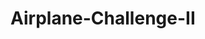 # Airplane-Challenge-II
<!DOCTYPE html>
<html>
<head>
	<title>Airplane!</title>
</head>
<body>
	<style type="text/css">

		#ocean {
			background-image: url("academy-airplane-master/academy-airplane-master/farm.jpg");
			width: 900px;
			height: 700px;
		}
		.player {
			position: absolute;
			background-image: url("academy-airplane-master/academy-airplane-master/player.png");
			width: 70px;
			height: 75px;
		}
		.enemy {
			position: absolute;
			background-image: url("academy-airplane-master/academy-airplane-master/enemy.png");
			width: 70px;
			height: 75px;
		}
		.missile {
			position: absolute;
			background-color: green;
			width: 2px;
			height: 20px;
		}
	</style>
	<div id="ocean">
		<div id="players"></div>
		<div id="enemies"></div>
		<div id="missiles"></div>
	</div>

	<script type="text/javascript">

		var player = {
			left: 450,
			top: 620
		}

		var enemies = [
			{left: 300, top: 200},
			{left: 450, top: 250},
			{left: 150, top: 150},
			{left: 690, top: 150},
			{left: 360, top: 50},
			{left: 480, top: 50}
		]

		var missiles = [

		]
		function drawPlayer(){
			content = "<div class='player' style='left:"+player.left+"px; top:"+player.top+"px'></div>";
			document.getElementById("players").innerHTML = content;
		}

		function drawEnemies(){
				content = "";
				console.log(enemies);
				for(var idx = 0; idx < enemies.length; idx++){
					content += "<div class='enemy' style='left:"+enemies[idx].left+"px; top:"+enemies[idx].top+"px'></div>";
				}
				document.getElementById("enemies").innerHTML = content;
		
			}

		function drawMissiles(){
				content = "";
				for(var idx = 0; idx < missiles.length; idx++){
					content += "<div class='missile' style='left:"+missiles[idx].left+"px; top:"+missiles[idx].top+"px'></div>"
				}
				document.getElementById("missiles").innerHTML = content;
			}

		function moveEnemies(){
			for(var idx = 0; idx < enemies.length; idx++){
					enemies[idx].top = enemies[idx].top + 10;
			}
		}
		function moveMissiles(){
			for(var idx = 0; idx < missiles.length; idx++){
					missiles[idx].top = missiles[idx].top - 20;
			}
		}

		document.onkeydown = function(e){
			console.log(e);
			if(e.keyCode == 37 && player.left > 0){ //LEFT
				player.left = player.left - 10;
			}
			if(e.keyCode == 39 && player.left < 840){ //RIGHT
				player.left = player.left + 10;
			}
			if(e.keyCode == 38 && player.top > 400){ //UP
				player.top = player.top - 10;
			}
			if(e.keyCode == 40 && player.top < 620){ //Down
				player.top = player.top + 10;
			}
			if(e.keyCode == 32){ //fire
				missiles.push({left: (player.left+34), top: (player.top-8)})
				drawMissiles();
			}
			console.log(missiles);

			drawPlayer();
		}
		function gameLoop(){
			console.log("gameLoop is running")
			drawPlayer();
			moveEnemies();
			drawEnemies();
			drawMissiles();
			moveMissiles();
			setTimeout(gameLoop,50)
		}
		gameLoop();
	</script>

</body>
</html>
